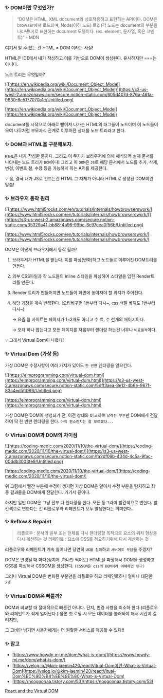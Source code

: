 ### ✨ DOM이란 무엇인가?

> “DOM은 HTML, XML document와 상호작용하고 표현하는 API이다. DOM은 browser에서 로드되며, Node(이하 노드) 트리(각 노드는 document의 부분을 나타낸다)로 표현하는 document 모델이다. (ex. element, 문자열, 혹은 코멘트)” - MDN
> 

여기서 알 수 있는 건 HTML ≠ DOM 이라는 사실! 

HTML은 IDE에서 내가 작성하고 이를 기반으로 DOM이 생성된다. 유사하지만 ===는 아니다.

노드 트리는 무엇일까?

![[https://en.wikipedia.org/wiki/Document_Object_Model](https://en.wikipedia.org/wiki/Document_Object_Model)](https://s3-us-west-2.amazonaws.com/secure.notion-static.com/605d407d-876a-461a-9930-6c5177070a1c/Untitled.png)

[https://en.wikipedia.org/wiki/Document_Object_Model](https://en.wikipedia.org/wiki/Document_Object_Model)

document를 시작으로 아래로 뻗어져 나가는 HTML의 태그들이 노드이며 이 노드들이 모여 나무처럼 부모자식 관계로 이루어진 상태를 노드 트리라고 한다.

### ✨ DOM과 HTML을 구분해보자.

`HTML`은 내가 작성한 문자다. 그리고 이 무자가 브라우저에 의해 해석되어 실제 문서를 나타내는 노드 트리가 `DOM`이다! 그리고 이 `DOM`은 `JS`로 해당 문서에서 노드를 추가, 삭제, 변경, 이벤트 철, 수정 등을 가능하게 하는 API를 제공한다.

<aside>
💡 음, 결국 내가 JS로 건드는건 HTML 그 자체가 아니라 HTML로 생성된 DOM이란 말씀!

</aside>

### ✨ 브라우저 동작 원리

![[https://www.html5rocks.com/en/tutorials/internals/howbrowserswork/](https://www.html5rocks.com/en/tutorials/internals/howbrowserswork/)](https://s3-us-west-2.amazonaws.com/secure.notion-static.com/35329a41-bb88-4a96-99bc-6c97cea0f56b/Untitled.png)

[https://www.html5rocks.com/en/tutorials/internals/howbrowserswork/](https://www.html5rocks.com/en/tutorials/internals/howbrowserswork/)

DOM은 어떻게 브라우저에서 동작 될까?

1. 브라우저가 HTML을 받는다. 이를 파싱(변화)하고 노드들로 이루어진 DOM트리를 만든다.
2. 외부 CSS파일과 각 노드들의 inline 스타일을 파싱하여 스타일을 입힌 Render트리를 만든다.
3. Render 트리가 만들어지면 노드들이 화면에 놓여져야 할 위치가 주어진다.
4. 해당 과정을 계속 반복한다. (오타바꾸면 1번부터 다시~, css 색깔 바꿔도 1번부터 다시~)
    
    → 요즘 웹 사이트는 페이지가 1~2개도 아니고 수 백, 수 천개의 페이지이다.
    
    → 오타 하나 잡는다고 모든 페이지를 처음부터 렌더링 하는건 너무나 `비효율적`이다.
    

<aside>
💡 그래서 Virtual Dom이 나왔다!

</aside>

### ✨ Virtual Dom (가상 돔)

가상 DOM은 수정사항이 여러 가지가 있어도 `한 번만` 렌더링을 일으킨다.

![[https://elmprogramming.com/virtual-dom.html](https://elmprogramming.com/virtual-dom.html)](https://s3-us-west-2.amazonaws.com/secure.notion-static.com/5dff3aea-8e12-4b6e-9671-83c4ed5fd9f6/Untitled.png)

[https://elmprogramming.com/virtual-dom.html](https://elmprogramming.com/virtual-dom.html)

가상 DOM은 DOM이 생성되기 전, 이전 상태와 비교하여 `달라진 부분`만 DOM에게 전달하여 딱 한 번만 렌더링을 한다. `아직 뭔소린지는 잘 모르겠다...`

### ✨ Virtual DOM과 DOM의 차이점

![[https://coding-medic.com/2020/11/10/the-virtual-dom/](https://coding-medic.com/2020/11/10/the-virtual-dom/)](https://s3-us-west-2.amazonaws.com/secure.notion-static.com/fa2df06b-434d-4c5a-9fac-00ddb3003fe9/Untitled.png)

[https://coding-medic.com/2020/11/10/the-virtual-dom/](https://coding-medic.com/2020/11/10/the-virtual-dom/)

위 그림에서 빨간 부분에 수정이 생기면 가상 DOM은 알아서 수정 부분을 탐지하고 최종 결과물을 DOM에게 전달한다. 거기서 끝이다.

하지만 일반 DOM은 그냥 전부 다 렌더링을 한다. 모든 동그라미 빨간색으로 변한다. 빨간색으로 변한다는 건 리플로우와 리페인트가 모두 발생한다는 의미한다..

### ✨ Reflow & Repaint

> 리플로우 : 문서의 일부 또는 전체를 다시 렌더링할 목적으로 요소의 위치 형상을 다시 계산하는 것
리페인트 : 요소에 CSS를 적요하기위해 다시 계산하는 것
> 

리플로우와 리페인트가 계속 일어나면 당연히 `UX를 침해`하고 `서버에도 부담`을 주겠지?

DOM은 변경될 때 마다(심지어 .하나만 찍어도) HTML을 파싱해서 DOM을 생성하고 CSS를 파싱해서 CSSOM을 생성한다. `(CSSOM은 css의 DOM이라 이해하면 된다)`

그러나 Virtual DOM은 변화된 부분만을 리플로우 하고 리페인트하니 얼마나 대단한가!!

### ✨ Virtual DOM은 빠를까?

DOM과 비교할 때 절대적으로 빠른건 아니다. 단지, 변경 사항을 최소하 한다.(리플로우와 리페인트가 적게 일어난다.) 물론 첫 로딩 시 모든 데이터를 불러와야 해서 시간이 걸리지만,

그 고비만 넘기면 사용자에게는 더 원할한 서비스를 제공할 수 있다!!

### ✨ 참고

- [https://www.howdy-mj.me/dom/what-is-dom/](https://www.howdy-mj.me/dom/what-is-dom/)
- [https://velog.io/@kim-jaemin420/reactVitual-Dom이란-What-is-Virtual-Dom](https://velog.io/@kim-jaemin420/reactVitual-Dom%EC%9D%B4%EB%9E%80-What-is-Virtual-Dom)
- [https://noogoonaa.tistory.com/53](https://noogoonaa.tistory.com/53)

[React and the Virtual DOM](https://youtu.be/BYbgopx44vo)